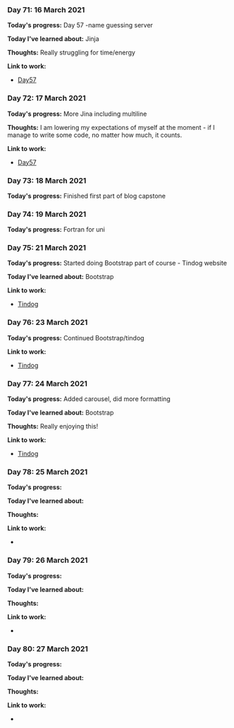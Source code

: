 
### Day 71: 16 March 2021
**Today's progress:** Day 57 -name guessing server

**Today I've learned about:** Jinja

**Thoughts:** Really struggling for time/energy

**Link to work:**

* [Day57](https://github.com/bethpritchard/100DaysOfCodeBootcamp/blob/master/Day57)



### Day 72: 17 March 2021
**Today's progress:** More Jina including multiline

**Thoughts:** I am lowering my expectations of myself at the moment - if I manage to write some code, no matter how much, it counts.

**Link to work:**

* [Day57](https://github.com/bethpritchard/100DaysOfCodeBootcamp/blob/master/Day57)



### Day 73: 18 March 2021
**Today's progress:** Finished first part of blog capstone


### Day 74: 19 March 2021
**Today's progress:** Fortran for uni



### Day 75: 21 March 2021
**Today's progress:** Started doing Bootstrap part of course - Tindog website

**Today I've learned about:** Bootstrap

**Link to work:**

* [Tindog](https://github.com/bethpritchard/Web-Development/tree/main/TinDog)



### Day 76: 23 March 2021
**Today's progress:** Continued Bootstrap/tindog

**Link to work:**

* [Tindog](https://github.com/bethpritchard/Web-Development/tree/main/TinDog)



### Day 77: 24 March 2021
**Today's progress:** Added carousel, did more formatting

**Today I've learned about:** Bootstrap

**Thoughts:** Really enjoying this!

**Link to work:**

* [Tindog](https://github.com/bethpritchard/Web-Development/tree/main/TinDog)



### Day 78: 25 March 2021
**Today's progress:**

**Today I've learned about:**

**Thoughts:**

**Link to work:**

* [](https://github.com/bethpritchard/100DaysOfCodeBootcamp/blob/master/)



### Day 79: 26 March 2021
**Today's progress:**

**Today I've learned about:**

**Thoughts:**

**Link to work:**

* [](https://github.com/bethpritchard/100DaysOfCodeBootcamp/blob/master/)



### Day 80: 27 March 2021
**Today's progress:**

**Today I've learned about:**

**Thoughts:**

**Link to work:**

* [](https://github.com/bethpritchard/100DaysOfCodeBootcamp/blob/master/)
